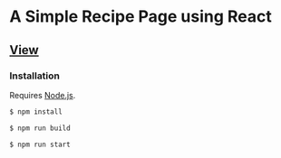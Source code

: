 # A Simple Recipe Page using React

## [View](https://sushmithavootukuri.github.io/RecipePage/)

### Installation

Requires [Node.js](https://nodejs.org/).

```sh
$ npm install
```
```sh
$ npm run build
```
```sh
$ npm run start
```
